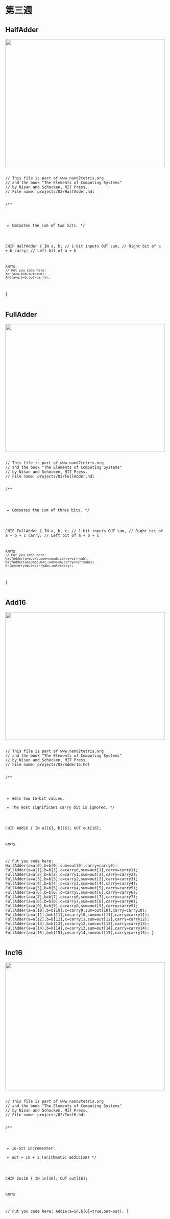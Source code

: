 # 第三週

## HalfAdder
<img src="https://github.com/owen4096/co109a/blob/master/02/half adder.png" width="500" height="400"  align=center /> 
<pre><code>
// This file is part of www.nand2tetris.org
// and the book "The Elements of Computing Systems"
// by Nisan and Schocken, MIT Press.
// File name: projects/02/HalfAdder.hdl

/**
 * Computes the sum of two bits.
 */

CHIP HalfAdder {
    IN a, b;    // 1-bit inputs
    OUT sum,    // Right bit of a + b 
        carry;  // Left bit of a + b

    PARTS:
    // Put you code here:
    Xor(a=a,b=b,out=sum);
    And(a=a,b=b,out=carry);
}
</code></pre>

## FullAdder
<img src="https://github.com/owen4096/co109a/blob/master/02/fulladder.png" width="500" height="400"  align=center /> 
<pre><code>
// This file is part of www.nand2tetris.org
// and the book "The Elements of Computing Systems"
// by Nisan and Schocken, MIT Press.
// File name: projects/02/FullAdder.hdl

/**
 * Computes the sum of three bits.
 */

CHIP FullAdder {
    IN a, b, c;  // 1-bit inputs
    OUT sum,     // Right bit of a + b + c
        carry;   // Left bit of a + b + c

    PARTS:
    // Put you code here:
    HalfAdder(a=a,b=b,sum=sumab,carry=carryab);
    HalfAdder(a=sumab,b=c,sum=sum,carry=carryabc);
    Or(a=carryab,b=carryabc,out=carry);
}
</code></pre>
## Add16
<img src="https://github.com/owen4096/co109a/blob/master/02/inc16&add16.png" width="500" height="400"  align=center /> 
<pre><code>
// This file is part of www.nand2tetris.org
// and the book "The Elements of Computing Systems"
// by Nisan and Schocken, MIT Press.
// File name: projects/02/Adder16.hdl

/**
 * Adds two 16-bit values.
 * The most significant carry bit is ignored.
 */

CHIP Add16 {
    IN a[16], b[16];
    OUT out[16];

    PARTS:
   // Put you code here:
   HalfAdder(a=a[0],b=b[0],sum=out[0],carry=carry0);
   FullAdder(a=a[1],b=b[1],c=carry0,sum=out[1],carry=carry1);
   FullAdder(a=a[2],b=b[2],c=carry1,sum=out[2],carry=carry2);
   FullAdder(a=a[3],b=b[3],c=carry2,sum=out[3],carry=carry3);
   FullAdder(a=a[4],b=b[4],c=carry3,sum=out[4],carry=carry4);
   FullAdder(a=a[5],b=b[5],c=carry4,sum=out[5],carry=carry5);
   FullAdder(a=a[6],b=b[6],c=carry5,sum=out[6],carry=carry6);
   FullAdder(a=a[7],b=b[7],c=carry6,sum=out[7],carry=carry7);
   FullAdder(a=a[8],b=b[8],c=carry7,sum=out[8],carry=carry8);
   FullAdder(a=a[9],b=b[9],c=carry8,sum=out[9],carry=carry9);
   FullAdder(a=a[10],b=b[10],c=carry9,sum=out[10],carry=carry10);
   FullAdder(a=a[11],b=b[11],c=carry10,sum=out[11],carry=carry11);
   FullAdder(a=a[12],b=b[12],c=carry11,sum=out[12],carry=carry12);
   FullAdder(a=a[13],b=b[13],c=carry12,sum=out[13],carry=carry13);
   FullAdder(a=a[14],b=b[14],c=carry13,sum=out[14],carry=carry14);
   FullAdder(a=a[15],b=b[15],c=carry14,sum=out[15],carry=carry15);
}
</code></pre>

## Inc16
<img src="https://github.com/owen4096/co109a/blob/master/02/inc16&add16.png" width="500" height="400"  align=center /> 
<pre><code>
// This file is part of www.nand2tetris.org
// and the book "The Elements of Computing Systems"
// by Nisan and Schocken, MIT Press.
// File name: projects/02/Inc16.hdl

/**
 * 16-bit incrementer:
 * out = in + 1 (arithmetic addition)
 */

CHIP Inc16 {
    IN in[16];
    OUT out[16];

    PARTS:
   // Put you code here:
   Add16(a=in,b[0]=true,out=out);
}
</code></pre>
